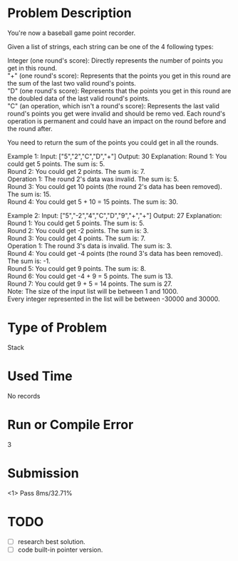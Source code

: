 # Problem Description
You're now a baseball game point recorder.  
  
Given a list of strings, each string can be one of the 4 following types:  

Integer (one round's score): Directly represents the number of points you get in this round.  
"+" (one round's score): Represents that the points you get in this round are the sum of the last two valid round's points.  
"D" (one round's score): Represents that the points you get in this round are the doubled data of the last valid round's points.  
"C" (an operation, which isn't a round's score): Represents the last valid round's points you get were invalid and should be remo  ved.
Each round's operation is permanent and could have an impact on the round before and the round after.  

You need to return the sum of the points you could get in all the rounds.  

Example 1:
Input: ["5","2","C","D","+"]
Output: 30
Explanation: 
Round 1: You could get 5 points. The sum is: 5.  
Round 2: You could get 2 points. The sum is: 7.  
Operation 1: The round 2's data was invalid. The sum is: 5.    
Round 3: You could get 10 points (the round 2's data has been removed). The sum is: 15.  
Round 4: You could get 5 + 10 = 15 points. The sum is: 30.  

Example 2:
Input: ["5","-2","4","C","D","9","+","+"]
Output: 27
Explanation: 
Round 1: You could get 5 points. The sum is: 5.  
Round 2: You could get -2 points. The sum is: 3.  
Round 3: You could get 4 points. The sum is: 7.  
Operation 1: The round 3's data is invalid. The sum is: 3.    
Round 4: You could get -4 points (the round 3's data has been removed). The sum is: -1.  
Round 5: You could get 9 points. The sum is: 8.  
Round 6: You could get -4 + 9 = 5 points. The sum is 13.  
Round 7: You could get 9 + 5 = 14 points. The sum is 27.  
Note:
The size of the input list will be between 1 and 1000.  
Every integer represented in the list will be between -30000 and 30000.  
# Type of Problem
Stack
# Used Time
No records
# Run or Compile Error
3
# Submission
<1> Pass 8ms/32.71%

# TODO
- [ ] research best solution.  
- [ ] code built-in pointer version.  
